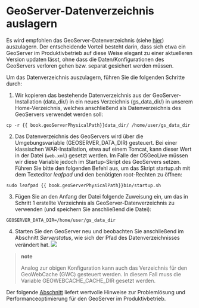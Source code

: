 GeoServer-Datenverzeichnis auslagern
====================================

Es wird empfohlen das GeoServer-Datenverzeichnis (siehe [hier](../basics/folderstructure.md))
auszulagern. Der entscheidende Vorteil besteht darin, dass sich etwa ein GeoServer
im Produktivbetrieb auf diese Weise elegant zu einer aktuelleren Version updaten
lässt, ohne dass die Daten/Konfigurationen des GeoServers verloren gehen bzw.
separat gesichert werden müssen.

Um das Datenverzeichnis auszulagern, führen Sie die folgenden Schritte durch:

1. Wir kopieren das bestehende Datenverzeichnis aus der GeoServer-Installation
   (data\_dir/) in ein neues Verzeichnis (gs\_data\_dir/) in unserem Home-Verzeichnis,
   welches anschließend als Datenverzeichnis des GeoServers verwendet werden soll:
<pre><xmp style="margin:0; font-size: .85em;">cp -r {{ book.geoServerPhysicalPath}}data_dir/ /home/user/gs_data_dir
</xmp></pre>
2. Das Datenverzeichnis des GeoServers wird über die Umgebungsvariable (GEOSERVER\_DATA\_DIR)
  gesteuert. Bei einer klassischen WAR-Installation, etwa auf einem Tomcat, kann
  dieser Wert in der Datei (`web.xml`) gesetzt werden. Im Falle der OSGeoLive müssen
  wir diese Variable jedoch im Startup-Skript des GeoServers setzen. Führen Sie
  bitte den folgenden Befehl aus, um das Skript startup.sh mit dem Texteditor
  *leafpad* und den benötigten root-Rechten zu öffnen:
<pre><xmp style="margin:0; font-size: .85em;">sudo leafpad {{ book.geoServerPhysicalPath}}bin/startup.sh
</xmp></pre>
3. Fügen Sie an den Anfang der Datei folgende Zuweisung ein, um das in Schritt 1
   erstellte Verzeichnis als GeoServer-Datenverzeichnis zu verwenden (und
   speichern Sie anschließend die Datei):
```
GEOSERVER_DATA_DIR=/home/user/gs_data_dir
```
4. Starten Sie den GeoServer neu und beobachten Sie anschließend im Abschnitt
   *Serverstatus*, wie sich der Pfad des Datenverzeichnisses verändert hat.
![](../assets/data_dir.png)

> **note**
>
> Analog zur obigen Konfiguration kann auch das Verzeichnis für den GeoWebCache
> (GWC) gesteuert werden. In diesem Fall muss die Variable GEOWEBCACHE\_CACHE\_DIR gesetzt werden.

Der folgende [Abschnitt](gui.md) liefert wertvolle Hinweise zur
Problemlösung und Performanceoptimierung für den GeoServer im Produktivbetrieb.
